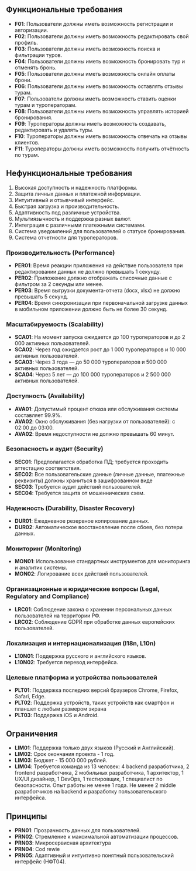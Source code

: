 ## Функциональные требования

- **F01**: Пользователи должны иметь возможность регистрации и авторизации.
- **F02**: Пользователи должны иметь возможность редактировать свой профиль.
- **F03**: Пользователи должны иметь возможность поиска и фильтрации туров.
- **F04**: Пользователи должны иметь возможность бронировать тур и отменять бронь.
- **F05**: Пользователи должны иметь возможность онлайн оплаты брони.
- **F06**: Пользователи должны иметь возможность оставлять отзывы турам.
- **F07**: Пользователи должны иметь возможность ставить оценки турам и туроператорам.
- **F08**: Пользователи должны иметь возможность управлять историей бронирования.
- **F09**: Туроператоры должны иметь возможность создавать, редактировать и удалять туры.
- **F10**: Туроператоры должны иметь возможность отвечать на отзывы клиентов.
- **F11**: Туроператоры должны иметь возможность получить отчётность по турам.

## Нефункциональные требования
1. Высокая доступность и надежность платформы.
2. Защита личных данных и платежной информации.
3. Интуитивный и отзывчивый интерфейс.
4. Быстрая загрузка и производительность. 
5. Адаптивность под различные устройства.
6. Мультиязычность и поддержка разных валют.
6. Интеграция с различными платежными системами.
7. Система уведомлений для пользователей о статусе бронирования.
8. Система отчетности для туроператоров.

### Производительность (Performance)

- **PER01**: Время реакции приложения на действие пользователя при редактировании данных не должно превышать 1 секунду.
- **PER02**: Приложение должно отображать списочные данные с фильтром за 2 секунды или менее.
- **PER03**: Время выгрузки документа-отчета (docx, xlsx) не должно превышать 5 секунд.
- **PER04**: Время синхронизации при первоначальной загрузке данных в мобильном приложении должно быть не более 30 секунд.

### Масштабируемость (Scalability)

- **SCA01**: На момент запуска ожидается до 100 туроператоров и до 2 000 активных пользователей.
- **SCA02**: Через год ожидается рост до 1 000 туроператоров и 10 000 активных пользователей.
- **SCA03**: Через 3 года — до 50 000 туроператоров и 500 000 активных пользователей.
- **SCA04**: Через 5 лет — до 100 000 туроператоров и 2 500 000 активных пользователей.

### Доступность (Availability)

- **AVA01**: Допустимый процент отказа или обслуживания системы составляет 99.9%.
- **AVA02**: Окно обслуживания (без нагрузки от пользователей): с 02:00 до 03:00.
- **AVA02**: Время недоступности не должно превышать 60 минут.

### Безопасность и аудит (Security)

- **SEC01**: Предполагается обработка ПД; требуется проходить аттестацию соответствия.
- **SEC02**: Все пользовательские данные (личные данные, платежные реквизиты) должны храниться в зашифрованном виде
- **SEC03**: Требуется аудит действий пользователей.
- **SEC04**: Требуется защита от мошеннических схем.

### Надежность (Durability, Disaster Recovery)

- **DUR01**: Ежедневное резервное копирование данных.
- **DUR02**: Автоматическое восстановление после сбоев, без потери данных.

### Мониторинг (Monitoring)

- **MON01**: Использование стандартных инструментов для мониторинга и аналитик системы.
- **MON02**: Логирование всех действий пользователей.

### Организационные и юридические вопросы (Legal, Regulatory and Compliance)

- **LRC01**: Соблюдение закона о хранении персональных данных пользователей на территории РФ.
- **LRC02**: Соблюдение GDPR при обработке данных европейских пользователей.

### Локализация и интернационализация (I18n, L10n)

- **L10N01**: Поддержка русского и английского языков.
- **L10N02**: Требуется перевод интерфейса.

### Целевые платформа и устройства пользователей

- **PLT01**: Поддержка последних версий браузеров Chrome, Firefox, Safari, Edge.
- **PLT02**: Поддержка устройств, таких устройств как смартфон и планшет с любым размером экрана
- **PLT03**: Поддержка iOS и Android.

## Ограничения

- **LIM01**: Поддержка только двух языков (Русский и Английский).
- **LIM02**: Срок окончания проекта - 1 год.
- **LIM03**: Бюджет - 15 000 000 рублей.
- **LIM04**: Требуется команда из 13  человек: 4 backend разработчика, 2 frontend разработчика, 2 мобильных разработчика, 1 архитектор, 1 UX/UI дизайнер, 1 DevOps, 1 тестировщик, 1 специалист по безопасности. Опыт работы не менее 1 года. Не менее 2 middle разработчиков на backend и разработку пользовательского интерфейса.


## Принципы

- **PRN01**: Прозрачность данных для пользователей.
- **PRN02**: Стремление к максимальной автоматизации процессов.
- **PRN03**: Микросервисная архитектура
- **PRN04**: Cod rewie
- **PRN05**: Адаптивный и интуитивно понятный пользовательский интерфейс (НФТ04).


